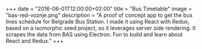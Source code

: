 +++
date = "2016-06-01T12:00:00+02:00"
title = "Bus Timetable"
image = "bas-red-voznje.png"
description = "A proof of concept app to get the bus lines schedule for Belgrade Bus Station. I made it using React with Redux, based on a isomorphic seed project, so it leverages server side rendering. It scrapes the data from BAS using Electron. Fun to build and learn about React and Redux."
+++

